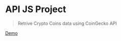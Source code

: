 # API JS Project
> Retrive Crypto Coins data using CoinGecko API 


  <a href="https://lukeponga-dev.github.io/CryptoCoins-Price/">Demo</a>
